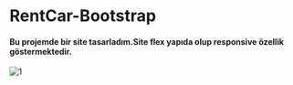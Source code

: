 # RentCar-Bootstrap

#### Bu projemde bir site tasarladım.Site flex yapıda olup responsive özellik göstermektedir.

![1](https://user-images.githubusercontent.com/52690917/117461176-f0aeca80-af55-11eb-8b11-d0b638e980a6.png)
